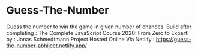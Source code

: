 # Guess-The-Number
Guess the number to win the game in given number of chances.
Build after completing : The Complete JavaScript Course 2020: From Zero to Expert! by : Jonas Schmedtmann
Project Hosted Online Via Netlify :
https://guess-the-number-abhijeet.netlify.app/
